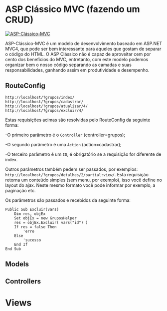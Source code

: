 # ASP Clássico MVC (fazendo um CRUD)

[![ASP-Clássico-MVC](http://pilaronline.net/namiinfo/wp-content/uploads/2012/01/logo_asp.png)](http://pilaronline.net/namiinfo/wp-content/uploads/2012/01/logo_asp.png)

ASP-Clássico-MVC é um modelo de desenvolvimento baseado em ASP.NET MVC4, que pode ser bem interessante para aqueles que gostam de separar o código do HTML.
O ASP Clássico não é capaz de aproveitar cem por cento dos benefícios do MVC, entretanto, com este modelo podemos organizar bem o nosso código separando as camadas e suas responsabilidades, ganhando assim em produtividade e desempenho.


## RouteConfig
```
http://localhost/?grupos/index/
http://localhost/?grupos/cadastrar/
http://localhost/?grupos/atualizar/4/
http://localhost/?grupos/excluir/4/

```
Estas requisições acimas são resolvidas pelo RouteConfig da seguinte forma:

-O primeiro parâmetro é o `Controller` (controller=grupos);

-O segundo parâmetro é uma `Action` (action=cadastrar);

-O terceiro parâmetro é um `ID`, é obrigatório se a requisição for diferente de index.


Outros parâmetros também pedem ser passados, por exemplos:
`http://localhost/?grupos/detalhes/2/partial:view/`.
Esta requisição retorna um conteúdo simples (sem menu, por exemplo), isso você define no layout do 
ajax. Neste mesmo formato você pode informar por exemplo, a paginação etc.

Os parâmetros são passados e recebidos da seguinte forma:

```
Public Sub Excluir(vars)
    Dim res, objEx
    Set objEx = new GruposHelper
    res = objEx.Excluir( vars("id") )
    If res = false Then
        'erro
    Else
        'sucesso
    End If
End Sub
```





## Models




## Controllers


# Views

